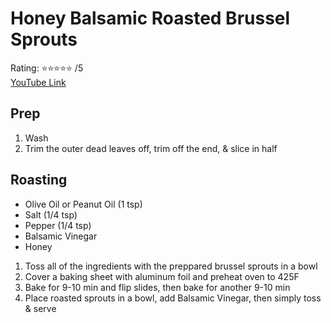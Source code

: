 # Honey Balsamic Roasted Brussel Sprouts
Rating: :star::star::star::star::star: /5  
[YouTube Link](https://youtu.be/t4kMVn3ZqlA?t=93)

## Prep
1. Wash
2. Trim the outer dead leaves off, trim off the end, & slice in half

## Roasting
- Olive Oil or Peanut Oil (1 tsp)
- Salt (1/4 tsp)
- Pepper (1/4 tsp)
- Balsamic Vinegar
- Honey

1. Toss all of the ingredients with the preppared brussel sprouts in a bowl
2. Cover a baking sheet with aluminum foil and preheat oven to 425F
3. Bake for 9-10 min and flip slides, then bake for another 9-10 min
4. Place roasted sprouts in a bowl, add Balsamic Vinegar, then simply toss & serve
